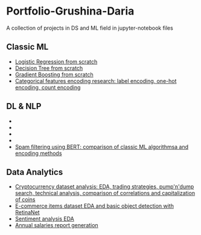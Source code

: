 # Portfolio-Grushina-Daria

A collection of projects in DS and ML field in jupyter-notebook files

## Classic ML

- [Logistic Regression from scratch](https://github.com/dgrushina/Portfolio-Grushina-Daria/blob/main/Logistic%20Regression%20from%20scratch)
- [Decision Tree from scratch](https://github.com/dgrushina/Portfolio-Grushina-Daria/blob/main/Decision%20tree%20from%20scratch.ipynb)
- [Gradient Boosting from scratch](https://github.com/dgrushina/Portfolio-Grushina-Daria/blob/main/Gradient%20Boosting%20from%20scratch.ipynb)
- [Categorical features encoding research: label encoding, one-hot encoding, count encoding](https://github.com/dgrushina/Portfolio-Grushina-Daria/blob/main/Categorical%20features%2C%20encoding)

## DL & NLP

-
-
-
-
- [Spam filtering using BERT: comparison of classic ML algorithmsa and encoding methods](https://github.com/dgrushina/Portfolio-Grushina-Daria/blob/main/Spam%20filtering.ipynb)

## Data Analytics

- [Cryptocurrency dataset analysis: EDA, trading strategies, pump'n'dump search, technical analysis, comparison of correlations and capitalization of coins](https://github.com/dgrushina/Portfolio-Grushina-Daria/blob/main/Cryptocurrency%20dataset%20analysis.ipynb)
- [E-commerce items dataset EDA and basic object detection with RetinaNet](https://github.com/dgrushina/Portfolio-Grushina-Daria/blob/main/E-commerce%20EDA%20and%20basic%20object%20detection.ipynb)
- [Sentiment analysis EDA](https://github.com/dgrushina/Portfolio-Grushina-Daria/blob/main/Sentiment%20analysis%20EDA.ipynb)
- [Annual salaries report generation](https://github.com/dgrushina/Portfolio-Grushina-Daria/blob/main/Salary%20report.ipynb)
